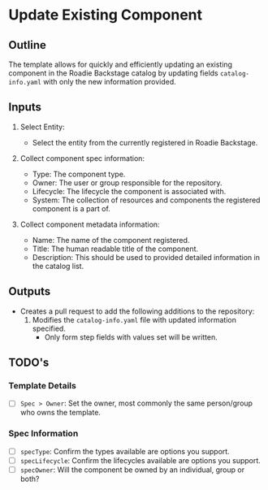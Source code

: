 # Update Existing Component

## Outline
The template allows for quickly and efficiently updating an existing component in the Roadie Backstage catalog by updating fields `catalog-info.yaml` with only the new information provided.

## Inputs
1. Select Entity:
   - Select the entity from the currently registered in Roadie Backstage.

2. Collect component spec information:
   - Type: The component type.
   - Owner: The user or group responsible for the repository.
   - Lifecycle: The lifecycle the component is associated with.
   - System: The collection of resources and components the registered component is a part of.
3. Collect component metadata information:
   - Name: The name of the component registered.
   - Title: The human readable title of the component.
   - Description: This should be used to provided detailed information in the catalog list.

## Outputs
- Creates a pull request to add the following additions to the repository:
  1. Modifies the `catalog-info.yaml` file with updated information specified.
     - Only form step fields with values set will be written.

## TODO's

### Template Details
- [ ] `Spec > Owner`: Set the owner, most commonly the same person/group who owns the template.

### Spec Information
- [ ] `specType`: Confirm the types available are options you support.
- [ ] `specLifecycle`: Confirm the lifecycles available are options you support.
- [ ] `specOwner`: Will the component be owned by an individual, group or both?
